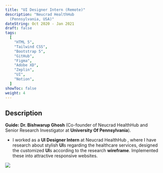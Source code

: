 ```yaml
---
title: "UI Designer Intern (Remote)"
description: "Neucrad HealthHub
  (Pennsylvania, USA)"
dateString: Oct 2020 - Jan 2021
draft: false
tags:
  [
    "HTML 5",
    "Tailwind CSS",
    "Bootstrap 5",
    "GitHub",
    "Figma",
    "Adobe XD",
    "Zeplin",
    "UI",
    "Notion",
  ]
showToc: false
weight: 4
---
```


## Description

**Guide:** **Dr. Bishwarup Ghosh** (Co-founder of Neucrad HealthHub and Senior Research Investigator at **University Of Pennsylvania**).

- I worked as a **UI Designer Intern** at Neucrad HealthHub , where I have research about stylish **UI**s regarding the healthcare services, designed the customized **UI**s according to the research **wireframe**. Implemented these into attractive responsive websites.

![](/experience/neucrad-remote-intern/img1.jpg#center)
